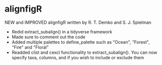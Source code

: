 # alignfigR
NEW and IMPROVED alignfigR written by R. T. Demko and S. J. Spielman
* Redid extract_subalign() in a tidyverse framework
* Made sure to comment out the code
* Added multiple palettes to define_palette such as "Ocean", "Forest", "Fire" and "Floral"
* Readded clist and cexcl functionality to extract_subalign(). You can now specify taxa, columns, and if you wish to include or exclude them
